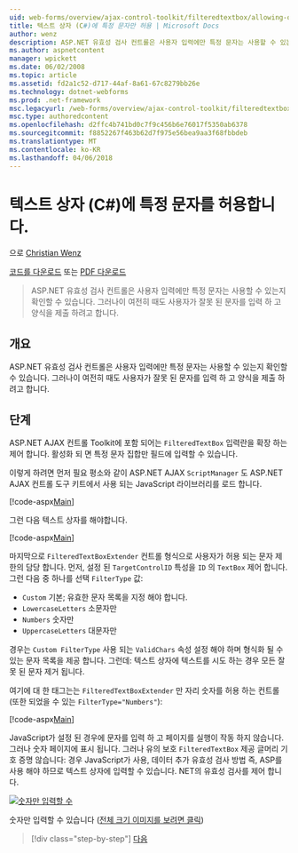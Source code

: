 ```yaml
---
uid: web-forms/overview/ajax-control-toolkit/filteredtextbox/allowing-only-certain-characters-in-a-text-box-cs
title: 텍스트 상자 (C#)에 특정 문자만 허용 | Microsoft Docs
author: wenz
description: ASP.NET 유효성 검사 컨트롤은 사용자 입력에만 특정 문자는 사용할 수 있는지 확인할 수 있습니다. 그러나이 여전히 하더라도 사용자 입력에서 잘못 된...
ms.author: aspnetcontent
manager: wpickett
ms.date: 06/02/2008
ms.topic: article
ms.assetid: fd2a1c52-d717-44af-8a61-67c8279bb26e
ms.technology: dotnet-webforms
ms.prod: .net-framework
msc.legacyurl: /web-forms/overview/ajax-control-toolkit/filteredtextbox/allowing-only-certain-characters-in-a-text-box-cs
msc.type: authoredcontent
ms.openlocfilehash: d2ffc4b741bd0c7f9c456b6e76017f5350ab6378
ms.sourcegitcommit: f8852267f463b62d7f975e56bea9aa3f68fbbdeb
ms.translationtype: MT
ms.contentlocale: ko-KR
ms.lasthandoff: 04/06/2018
---
```

<a name="allowing-only-certain-characters-in-a-text-box-c"></a>텍스트 상자 (C#)에 특정 문자를 허용합니다.
====================
으로 [Christian Wenz](https://github.com/wenz)

[코드를 다운로드](http://download.microsoft.com/download/4/c/2/4c2def7a-0d23-4055-91f9-1f18504167d7/FilteredTextBox0.cs.zip) 또는 [PDF 다운로드](http://download.microsoft.com/download/b/6/a/b6ae89ee-df69-4c87-9bfb-ad1eb2b23373/filteredtextbox0CS.pdf)

> ASP.NET 유효성 검사 컨트롤은 사용자 입력에만 특정 문자는 사용할 수 있는지 확인할 수 있습니다. 그러나이 여전히 때도 사용자가 잘못 된 문자를 입력 하 고 양식을 제출 하려고 합니다.


## <a name="overview"></a>개요

ASP.NET 유효성 검사 컨트롤은 사용자 입력에만 특정 문자는 사용할 수 있는지 확인할 수 있습니다. 그러나이 여전히 때도 사용자가 잘못 된 문자를 입력 하 고 양식을 제출 하려고 합니다.

## <a name="steps"></a>단계

ASP.NET AJAX 컨트롤 Toolkit에 포함 되어는 `FilteredTextBox` 입력란을 확장 하는 제어 합니다. 활성화 되 면 특정 문자 집합만 필드에 입력할 수 있습니다.

이렇게 하려면 먼저 필요 평소와 같이 ASP.NET AJAX `ScriptManager` 도 ASP.NET AJAX 컨트롤 도구 키트에서 사용 되는 JavaScript 라이브러리를 로드 합니다.

[!code-aspx[Main](allowing-only-certain-characters-in-a-text-box-cs/samples/sample1.aspx)]

그런 다음 텍스트 상자를 해야합니다.

[!code-aspx[Main](allowing-only-certain-characters-in-a-text-box-cs/samples/sample2.aspx)]

마지막으로 `FilteredTextBoxExtender` 컨트롤 형식으로 사용자가 허용 되는 문자 제한의 담당 합니다. 먼저, 설정 된 `TargetControlID` 특성을 `ID` 의 `TextBox` 제어 합니다. 그런 다음 중 하나를 선택 `FilterType` 값:

- `Custom` 기본; 유효한 문자 목록을 지정 해야 합니다.
- `LowercaseLetters` 소문자만
- `Numbers` 숫자만
- `UppercaseLetters` 대문자만

경우는 `Custom FilterType` 사용 되는 `ValidChars` 속성 설정 해야 하며 형식화 될 수 있는 문자 목록을 제공 합니다. 그런데: 텍스트 상자에 텍스트를 시도 하는 경우 모든 잘못 된 문자 제거 됩니다.

여기에 대 한 태그는는 `FilteredTextBoxExtender` 만 자리 숫자를 허용 하는 컨트롤 (또한 되었을 수 있는 `FilterType="Numbers"`):

[!code-aspx[Main](allowing-only-certain-characters-in-a-text-box-cs/samples/sample3.aspx)]

JavaScript가 설정 된 경우에 문자를 입력 하 고 페이지를 실행이 작동 하지 않습니다. 그러나 숫자 페이지에 표시 됩니다. 그러나 유의 보호 `FilteredTextBox` 제공 글머리 기호 증명 않습니다: 경우 JavaScript가 사용, 데이터 추가 유효성 검사 방법 즉, ASP를 사용 해야 하므로 텍스트 상자에 입력할 수 있습니다. NET의 유효성 검사를 제어 합니다.


[![숫자만 입력할 수](allowing-only-certain-characters-in-a-text-box-cs/_static/image2.png)](allowing-only-certain-characters-in-a-text-box-cs/_static/image1.png)

숫자만 입력할 수 있습니다 ([전체 크기 이미지를 보려면 클릭](allowing-only-certain-characters-in-a-text-box-cs/_static/image3.png))

> [!div class="step-by-step"]
> [다음](allowing-only-certain-characters-in-a-text-box-vb.md)
